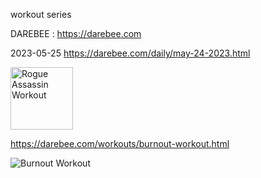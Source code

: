 workout series

DAREBEE : https://darebee.com

2023-05-25 https://darebee.com/daily/may-24-2023.html

<img alt="Rogue Assassin Workout" src="https://darebee.com/images/workouts/rogue-assassin-workout-intro.jpg" style="width:100px;" >

https://darebee.com/workouts/burnout-workout.html



<img src="https://darebee.com/images/workouts/burnout-workout.jpg" alt="Burnout Workout" style="widht:100px;" >
